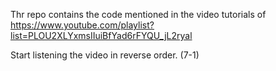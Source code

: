 Thr repo contains the code mentioned in the video tutorials of
https://www.youtube.com/playlist?list=PLOU2XLYxmsIIuiBfYad6rFYQU_jL2ryal


Start listening the video in reverse order. (7-1)
